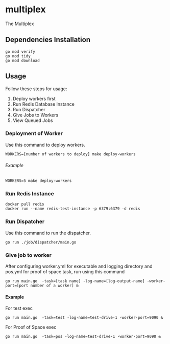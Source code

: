 # multiplex
The Multiplex

## Dependencies Installation
```
go mod verify 
go mod tidy
go mod download
```

## Usage 
Follow these steps for usage:
1. Deploy workers first
2. Run Redis Database Instance
3. Run Dispatcher
4. Give Jobs to Workers
5. View Queued Jobs

### Deployment of Worker
Use this command to deploy workers.
```
WORKERS=[number of workers to deploy] make deploy-workers
```
###### Example

```
WORKERS=5 make deploy-workers
```

### Run Redis Instance
```
docker pull redis
docker run --name redis-test-instance -p 6379:6379 -d redis
```

### Run Dispatcher
Use this command to run the dispatcher.
```
go run ./job/dispatcher/main.go
```

### Give job to worker
After configuring worker.yml for executable and logging directory
and pos.yml for proof of space task, run using this command
```
go run main.go  -task=[task name] -log-name=[log-output-name] -worker-port=[port number of a worker] &
```
#### Example
For test exec
```
go run main.go  -task=test -log-name=test-drive-1 -worker-port=9090 &
```

For Proof of Space exec
```
go run main.go  -task=pos -log-name=test-drive-1 -worker-port=9090 &
```


